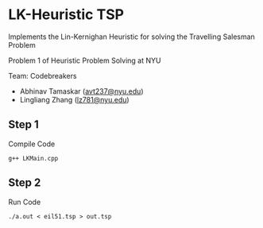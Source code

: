 LK-Heuristic TSP
=============

Implements the Lin-Kernighan Heuristic for solving the Travelling Salesman Problem

Problem 1 of Heuristic Problem Solving at NYU

Team: Codebreakers
- Abhinav Tamaskar (avt237@nyu.edu)
- Lingliang Zhang (lz781@nyu.edu)


## Step 1
Compile Code
```
g++ LKMain.cpp
```

## Step 2
Run Code
```
./a.out < eil51.tsp > out.tsp
```


